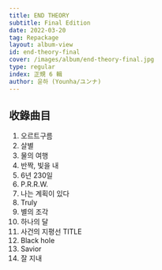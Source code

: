 ```yaml
---
title: END THEORY
subtitle: Final Edition
date: 2022-03-20
tag: Repackage
layout: album-view
id: end-theory-final
cover: /images/album/end-theory-final.jpg
type: regular
index: 正規 6 輯
author: 윤하 (Younha/ユンナ)
---
```


## 收錄曲目

1. 오르트구름
2. 살별
3. 물의 여행
4. 반짝, 빛을 내
5. 6년 230일
6. P.R.R.W.
7. 나는 계획이 있다
8. Truly
9. 별의 조각
10. 하나의 달
11. 사건의 지평선 <span class="badge">TITLE</span>
12. Black hole
13. Savior
14. 잘 지내
